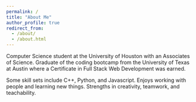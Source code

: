 ```yaml
---
permalink: /
title: "About Me"
author_profile: true
redirect_from: 
  - /about/
  - /about.html
---
```


Computer Science student at the University of Houston with an Associates of Science. Graduate of the coding bootcamp from the University of Texas at Austin where a Certificate in Full Stack Web Development was earned.

Some skill sets include C++, Python, and Javascript. Enjoys working with people and learning new things. Strengths in creativity, teamwork, and teachability.
